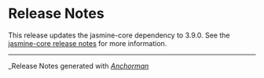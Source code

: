 # Release Notes

This release updates the jasmine-core dependency to 3.9.0. See the
[jasmine-core release notes](https://github.com/jasmine/jasmine/blob/main/release_notes/3.9.0.md)
for more information.

------

_Release Notes generated with _[Anchorman](http://github.com/infews/anchorman)_
